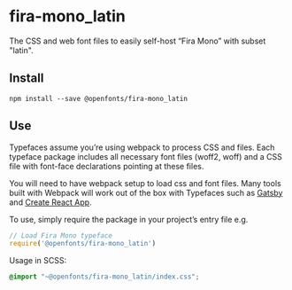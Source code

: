 
# fira-mono_latin

The CSS and web font files to easily self-host “Fira Mono” with subset "latin".

## Install

`npm install --save @openfonts/fira-mono_latin`

## Use

Typefaces assume you’re using webpack to process CSS and files. Each typeface
package includes all necessary font files (woff2, woff) and a CSS file with
font-face declarations pointing at these files.

You will need to have webpack setup to load css and font files. Many tools built
with Webpack will work out of the box with Typefaces such as [Gatsby](https://github.com/gatsbyjs/gatsby)
and [Create React App](https://github.com/facebookincubator/create-react-app).

To use, simply require the package in your project’s entry file e.g.

```javascript
// Load Fira Mono typeface
require('@openfonts/fira-mono_latin')
```

Usage in SCSS:
```scss
@import "~@openfonts/fira-mono_latin/index.css";
```
